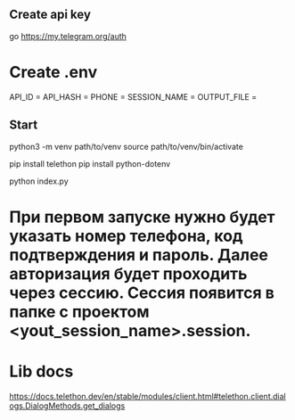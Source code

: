## Create api key
go https://my.telegram.org/auth

# Create .env
API_ID = 
API_HASH = 
PHONE = 
SESSION_NAME = 
OUTPUT_FILE = 

## Start
python3 -m venv path/to/venv
source path/to/venv/bin/activate

pip install telethon
pip install python-dotenv

python index.py
# При первом запуске нужно будет указать номер телефона, код подтверждения и пароль. Далее авторизация будет проходить через сессию. Сессия появится в папке с проектом <yout_session_name>.session.

# Lib docs
https://docs.telethon.dev/en/stable/modules/client.html#telethon.client.dialogs.DialogMethods.get_dialogs


